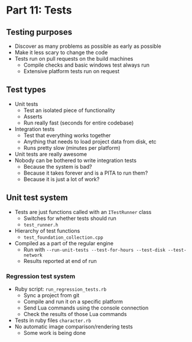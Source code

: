 # Part 11: Tests



## Testing purposes

* Discover as many problems as possible as early as possible
* Make it less scary to change the code
* Tests run on pull requests on the build machines
    * Compile checks and basic windows test always run
    * Extensive platform tests run on request



## Test types

* Unit tests
    * Test an isolated piece of functionality
    * Asserts
    * Run really fast (seconds for entire codebase)
* Integration tests
    * Test that everything works together
    * Anything that needs to load project data from disk, etc
    * Runs pretty slow (minutes per platform)
* Unit tests are really awesome
* Nobody can be bothered to write integration tests
    * Because the system is bad?
    * Because it takes forever and is a PITA to run them?
    * Because it is just a lot of work?



## Unit test system

* Tests are just functions called with an `ITestRunner` class
    * Switches for whether tests should run
    * `test_runner.h`
* Hierarchy of test functions
    * `test_foundation_collection.cpp`
* Compiled as a part of the regular engine
    * Run with `--run-unit-tests --test-for-hours --test-disk --test-network`
    * Results reported at end of run



### Regression test system

* Ruby script: `run_regression_tests.rb`
    * Sync a project from git
    * Compile and run it on a specific platform
    * Send Lua commands using the console connection
    * Check the results of those Lua commands
* Tests in ruby files `character.rb`
* No automatic image comparison/rendering tests
    * Some work is being done
